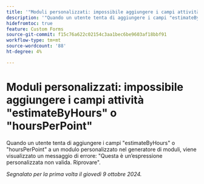 ```yaml
---
title: '"Moduli personalizzati: impossibile aggiungere i campi attività "estimateByHours" o "hoursPerPoint"'
description: '"Quando un utente tenta di aggiungere i campi "estimateByHours" o "hoursPerPoint" a un modulo personalizzato nel generatore di moduli, viene visualizzato un messaggio di errore: "Questa è un’espressione personalizzata non valida. Riprovare"'''
hidefromtoc: true
feature: Custom Forms
source-git-commit: f15c76a622c02154c3aa1bec6be9603af18bbf91
workflow-type: tm+mt
source-wordcount: '88'
ht-degree: 4%

---
```


# Moduli personalizzati: impossibile aggiungere i campi attività &quot;estimateByHours&quot; o &quot;hoursPerPoint&quot;

Quando un utente tenta di aggiungere i campi &quot;estimateByHours&quot; o &quot;hoursPerPoint&quot; a un modulo personalizzato nel generatore di moduli, viene visualizzato un messaggio di errore: &quot;Questa è un’espressione personalizzata non valida. Riprovare&quot;.

_Segnalato per la prima volta il giovedì 9 ottobre 2024._
